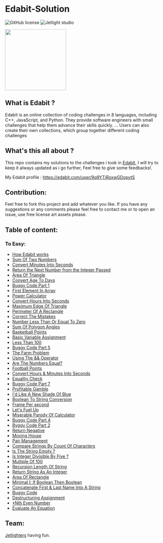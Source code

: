 # Edabit-Solution

![GitHub license](https://img.shields.io/github/license/Mohammed-Benotmane/Hackerrank-Solution.svg)
![Jetlight studio](https://img.shields.io/badge/Made%20by-Jetlight%20studio-blue.svg?color=082544)

<img src="https://s3.amazonaws.com/edabit-images/logo_wide_large.png" width=200 />

## What is Edabit ?
Edabit is an online collection of coding challenges in 8 languages, including C++, JavaScript, and Python. They provide software engineers with small challenges that help them advance their skills quickly. ... Users can also create their own collections, which group together different coding challenges

## What's this all about ?
This repo contains my solutions to the challenges i took in [Edabit](https://edabit.com/challenges), I will try to keep it always updated as i go further, Feel free to give some feedbacks!.

My Edabit profile : https://edabit.com/user/9q9YTjRoxwGDopytS

## Contribution:
Feel free to fork this project and add whatever you like. If you have any suggestions or any comments please feel free to contact me or to open an issue, use free license art assets please.

## Table of content:
### To Easy:
 - [How Edabit works](https://github.com/Abir-Bouhriz/Edabit-Solution/blob/main/tooEasy/howEdabitWorks.js)
 - [Sum Of Two Numbers](https://github.com/Abir-Bouhriz/Edabit-Solution/blob/main/tooEasy/sumOfTwoNumbers.js)
 - [Convert Minutes Into Seconds](https://github.com/Abir-Bouhriz/Edabit-Solution/blob/main/tooEasy/convertMinutesIntoSeconds.js)
 - [Return the Next Number from the Integer Passed](https://github.com/Abir-Bouhriz/Edabit-Solution/blob/main/tooEasy/nextNumber.js)
 - [Area Of Triangle](https://github.com/Abir-Bouhriz/Edabit-Solution/blob/main/tooEasy/areaOfTriangle.js)
 - [Convert Age To Days](https://github.com/Abir-Bouhriz/Edabit-Solution/blob/main/tooEasy/convertAgeToDays.js)
 - [Buggy Code Part 1](https://github.com/Abir-Bouhriz/Edabit-Solution/blob/main/tooEasy/buggyCodePart1.js)
 - [First Element In Array](https://github.com/Abir-Bouhriz/Edabit-Solution/blob/main/tooEasy/firstElementInArray.js)
 - [Power Calculator](https://github.com/Abir-Bouhriz/Edabit-Solution/blob/main/tooEasy/powerCalculator.js)
 - [Convert Hours Into Seconds](https://github.com/Abir-Bouhriz/Edabit-Solution/blob/main/tooEasy/convertHoursIntoSeconds.js)
 - [Maximum Edge Of Triangle](https://github.com/Abir-Bouhriz/Edabit-Solution/blob/main/tooEasy/maximumEdgeOfTriangle.js)
 - [Perimeter Of A Rectangle](https://github.com/Abir-Bouhriz/Edabit-Solution/blob/main/tooEasy/perimeterOfRectangle.js)
 - [Correct The Mistakes](https://github.com/Abir-Bouhriz/Edabit-Solution/blob/main/tooEasy/correctTheMistakes.js)
 - [Number Less Than Or Equal To Zero](https://github.com/Abir-Bouhriz/Edabit-Solution/blob/main/tooEasy/numberLessOrEqualToZero.js)
 - [Sum Of Polygon Angles](https://github.com/Abir-Bouhriz/Edabit-Solution/blob/main/tooEasy/sumOfPolygonAngles.js)
 - [Basketball Points](https://github.com/Abir-Bouhriz/Edabit-Solution/blob/main/tooEasy/basketballPoints.js)
 - [Basic Variable Assignment](https://github.com/Abir-Bouhriz/Edabit-Solution/blob/main/tooEasy/basicVariableAssignment.js)
 - [Less Than 100](https://github.com/Abir-Bouhriz/Edabit-Solution/blob/main/tooEasy/lessThan100.js)
 - [Buggy Code Part 5](https://github.com/Abir-Bouhriz/Edabit-Solution/blob/main/tooEasy/buggyCodePart5.js)
 - [The Farm Problem](https://github.com/Abir-Bouhriz/Edabit-Solution/blob/main/tooEasy/farmProblem.js)
 - [Using The && Operator](https://github.com/Abir-Bouhriz/Edabit-Solution/blob/main/tooEasy/operator%26%26.js)
 - [Are The Numbers Equal?](https://github.com/Abir-Bouhriz/Edabit-Solution/blob/main/tooEasy/numbersEqual.js)
 - [Football Points](https://github.com/Abir-Bouhriz/Edabit-Solution/blob/main/tooEasy/footballPoints.js)
 - [Convert Hours & Minutes Into Seconds](https://github.com/Abir-Bouhriz/Edabit-Solution/blob/main/tooEasy/convertHours%26MinutesIntoSeconds.js)
 - [Equality Check](https://github.com/Abir-Bouhriz/Edabit-Solution/blob/main/tooEasy/equalityCheck.js)
 - [Buggy Code Part 7](https://github.com/Abir-Bouhriz/Edabit-Solution/blob/main/tooEasy/buggyCodePart7.js)
 - [Profitable Gamble](https://github.com/Abir-Bouhriz/Edabit-Solution/blob/main/tooEasy/profitableGamble.js)
 - [I'd Like A New Shade Of Blue](https://github.com/Abir-Bouhriz/Edabit-Solution/blob/main/tooEasy/newShadeOfBlue.js)
 - [Boolean To String Conversion](https://github.com/Abir-Bouhriz/Edabit-Solution/blob/main/tooEasy/booleanToStringConversion.js)
 - [Frame Per second](https://github.com/Abir-Bouhriz/Edabit-Solution/blob/main/tooEasy/framesPerSecond.js)
 - [Let's Fuel Up](https://github.com/Abir-Bouhriz/Edabit-Solution/blob/main/tooEasy/letsFuelUp.js)
 - [Miserable Parody Of Calculator](https://github.com/Abir-Bouhriz/Edabit-Solution/blob/main/tooEasy/miserableParodyOfCalculator.js)
 - [Buggy Code Part 4](https://github.com/Abir-Bouhriz/Edabit-Solution/blob/main/tooEasy/buggyCodePart4.js)
 - [Byggy Code Part 2](https://github.com/Abir-Bouhriz/Edabit-Solution/blob/main/tooEasy/buggyCodePart2.js)
 - [Return Negative](https://github.com/Abir-Bouhriz/Edabit-Solution/blob/main/tooEasy/returnNegative.js)
 - [Moving House](https://github.com/Abir-Bouhriz/Edabit-Solution/blob/main/tooEasy/movingHouse.js)
 - [Pair Management](https://github.com/Abir-Bouhriz/Edabit-Solution/blob/main/tooEasy/pairManagement.js)
 - [Compare Strings By Count Of Characters](https://github.com/Abir-Bouhriz/Edabit-Solution/blob/main/tooEasy/compareStringsByCountOfCharacters.js)
 - [Is The String Empty ?](https://github.com/Abir-Bouhriz/Edabit-Solution/blob/main/tooEasy/isTheStringEmpty.js)
 - [Is Integer Divisible By Five ?](https://github.com/Abir-Bouhriz/Edabit-Solution/blob/main/tooEasy/integerIsDivisibleByFive.js)
 - [Multiple Of 100](https://github.com/Abir-Bouhriz/Edabit-Solution/blob/main/tooEasy/multipleOf100.js)
 - [Recursion Length Of String](https://github.com/Abir-Bouhriz/Edabit-Solution/blob/main/tooEasy/recursionLengthOfString.js)
 - [Return String As An Integer](https://github.com/Abir-Bouhriz/Edabit-Solution/blob/main/tooEasy/returnStringAsAnInteger.js)
 - [Area Of Rectangle](https://github.com/Abir-Bouhriz/Edabit-Solution/blob/main/tooEasy/areaOfRectangle.js)
 - [Minimal I: If Boolean Then Boolean](https://github.com/Abir-Bouhriz/Edabit-Solution/blob/main/tooEasy/minimal1.js)
 - [Concatenate First & Last Name Into A String](https://github.com/Abir-Bouhriz/Edabit-Solution/blob/main/tooEasy/concatenateFirstLastName.js)
 - [Buggy Code](https://github.com/Abir-Bouhriz/Edabit-Solution/blob/main/tooEasy/buggyCode.js)
 - [Destructuring Assignment](https://github.com/Abir-Bouhriz/Edabit-Solution/blob/main/tooEasy/destructuringAssignment.js)
 - [•Nth Even Number](https://github.com/Abir-Bouhriz/Edabit-Solution/blob/main/tooEasy/nthEvenNumber.js)
 - [Evaluate An Equation](https://github.com/Abir-Bouhriz/Edabit-Solution/blob/main/tooEasy/evaluateAnEquation.js)
  

## Team:
[Jetlighters](https://github.com/JetLightStudio) having fun.
